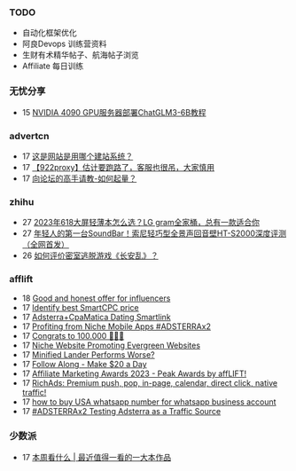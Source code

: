 ### TODO
-  自动化框架优化
-  阿良Devops 训练营资料
-  生财有术精华帖子、航海帖子浏览
-  Affiliate 每日训练

### 无忧分享
<!-- ruyo:START -->
-  15 [NVIDIA 4090 GPU服务器部署ChatGLM3-6B教程](https://51.ruyo.net/18538.html)<!-- ruyo:END -->

### advertcn
<!-- advertcn:START -->
-  17 [这是网站是用哪个建站系统？](https://www.advertcn.com/forum.php?mod=viewthread&tid=112966)
-  17 [【922proxy】估计要跑路了，客服也很吊，大家慎用](https://www.advertcn.com/forum.php?mod=viewthread&tid=112965)
-  17 [向论坛的高手请教-如何起量？](https://www.advertcn.com/forum.php?mod=viewthread&tid=112961)<!-- advertcn:END -->

### zhihu
<!-- zhihu:START -->
-  27 [2023年618大屏轻薄本怎么选？LG gram全家桶，总有一款适合你](http://zhuanlan.zhihu.com/p/632641888?utm_campaign=rss&utm_medium=rss&utm_source=rss&utm_content=title)
-  27 [年轻人的第一台SoundBar！索尼轻巧型全景声回音壁HT-S2000深度评测（全网首发）](http://zhuanlan.zhihu.com/p/630990296?utm_campaign=rss&utm_medium=rss&utm_source=rss&utm_content=title)
-  26 [如何评价密室逃脱游戏《长安乱》？](http://www.zhihu.com/question/563950552/answer/3045961312?utm_campaign=rss&utm_medium=rss&utm_source=rss&utm_content=title)<!-- zhihu:END -->

### afflift
<!-- afflift:START -->
-  18 [Good and honest offer for influencers](https://afflift.com/f/threads/good-and-honest-offer-for-influencers.12049/)
-  17 [Identify best SmartCPC price](https://afflift.com/f/threads/identify-best-smartcpc-price.12048/)
-  17 [Adsterra+CpaMatica Dating Smartlink](https://afflift.com/f/threads/adsterra-cpamatica-dating-smartlink.12044/)
-  17 [Profiting from Niche Mobile Apps #ADSTERRAx2](https://afflift.com/f/threads/profiting-from-niche-mobile-apps-adsterrax2.12045/)
-  17 [Congrats to 100.000 🎉🎉🎉](https://afflift.com/f/threads/congrats-to-100-000-%F0%9F%8E%89%F0%9F%8E%89%F0%9F%8E%89.12023/)
-  17 [Niche Website Promoting Evergreen Websites](https://afflift.com/f/threads/niche-website-promoting-evergreen-websites.11872/)
-  17 [Minified Lander Performs Worse?](https://afflift.com/f/threads/minified-lander-performs-worse.12026/)
-  17 [Follow Along - Make $20 a Day](https://afflift.com/f/threads/follow-along-make-20-a-day.10149/)
-  17 [Affiliate Marketing Awards 2023 - Peak Awards by affLIFT!](https://afflift.com/f/threads/affiliate-marketing-awards-2023-peak-awards-by-afflift.12031/)
-  17 [RichAds: Premium push, pop, in-page, calendar, direct click, native traffic!](https://afflift.com/f/threads/richads-premium-push-pop-in-page-calendar-direct-click-native-traffic.991/)
-  17 [how to buy USA whatsapp number for whatsapp business account](https://afflift.com/f/threads/how-to-buy-usa-whatsapp-number-for-whatsapp-business-account.10825/)
-  17 [#ADSTERRAx2 Testing Adsterra as a Traffic Source](https://afflift.com/f/threads/adsterrax2-testing-adsterra-as-a-traffic-source.11955/)<!-- afflift:END -->

### 少数派
<!-- sspai:START -->
-  17 [本周看什么 | 最近值得一看的一大本作品](https://sspai.com/post/84477)<!-- sspai:END -->
